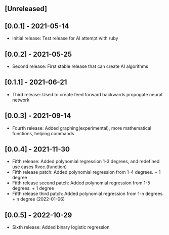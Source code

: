 ## [Unreleased]

## [0.0.1] - 2021-05-14
- Initial release:
Test release for AI attempt with ruby
## [0.0.2] - 2021-05-25
- Second release:
First stable release that can create AI algorithms
## [0.1.1] - 2021-06-21
- Third release:
Used to create feed forward backwards propogate neural network
## [0.0.3] - 2021-09-14
- Fourth release:
Added graphing(experimental), more mathematical functions, helping commands
## [0.0.4] - 2021-11-30
- Fifth release:
Added polynomial regression 1-3 degrees, and redefined use cases Rvec.(function)
- Fifth release patch:
Added polynomial regression from 1-4 degrees. + 1 degree
- Fifth release second patch:
Added polynomial regression from 1-5 degrees. + 1 degree
- Fifth release third patch:
Added polynomial regression from 1-n degrees. + n degree (2022-01-06)
## [0.0.5] - 2022-10-29
- Sixth release:
Added binary logistic regression
